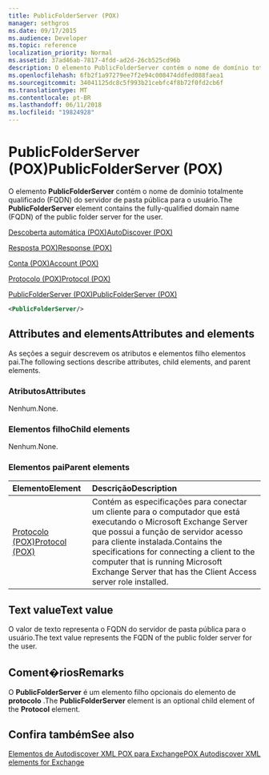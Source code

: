 ```yaml
---
title: PublicFolderServer (POX)
manager: sethgros
ms.date: 09/17/2015
ms.audience: Developer
ms.topic: reference
localization_priority: Normal
ms.assetid: 37ad46ab-7817-4fdd-ad2d-26cb525cd96b
description: O elemento PublicFolderServer contém o nome de domínio totalmente qualificado (FQDN) do servidor de pasta pública para o usuário.
ms.openlocfilehash: 6fb2f1a97279ee7f2e94c008474ddfed088faea1
ms.sourcegitcommit: 34041125dc8c5f993b21cebfc4f8b72f0fd2cb6f
ms.translationtype: MT
ms.contentlocale: pt-BR
ms.lasthandoff: 06/11/2018
ms.locfileid: "19824928"
---
```

# <a name="publicfolderserver-pox"></a><span data-ttu-id="58413-103">PublicFolderServer (POX)</span><span class="sxs-lookup"><span data-stu-id="58413-103">PublicFolderServer (POX)</span></span>

<span data-ttu-id="58413-104">O elemento **PublicFolderServer** contém o nome de domínio totalmente qualificado (FQDN) do servidor de pasta pública para o usuário.</span><span class="sxs-lookup"><span data-stu-id="58413-104">The **PublicFolderServer** element contains the fully-qualified domain name (FQDN) of the public folder server for the user.</span></span> 
  
[<span data-ttu-id="58413-105">Descoberta automática (POX)</span><span class="sxs-lookup"><span data-stu-id="58413-105">AutoDiscover (POX)</span></span>](autodiscover-pox.md)
  
[<span data-ttu-id="58413-106">Resposta POX)</span><span class="sxs-lookup"><span data-stu-id="58413-106">Response (POX)</span></span>](response-pox.md)
  
[<span data-ttu-id="58413-107">Conta (POX)</span><span class="sxs-lookup"><span data-stu-id="58413-107">Account (POX)</span></span>](account-pox.md)
  
[<span data-ttu-id="58413-108">Protocolo (POX)</span><span class="sxs-lookup"><span data-stu-id="58413-108">Protocol (POX)</span></span>](protocol-pox.md)
  
[<span data-ttu-id="58413-109">PublicFolderServer (POX)</span><span class="sxs-lookup"><span data-stu-id="58413-109">PublicFolderServer (POX)</span></span>](publicfolderserver-pox.md)
  
```XML
<PublicFolderServer/>
```

## <a name="attributes-and-elements"></a><span data-ttu-id="58413-110">Attributes and elements</span><span class="sxs-lookup"><span data-stu-id="58413-110">Attributes and elements</span></span>

<span data-ttu-id="58413-111">As seções a seguir descrevem os atributos e elementos filho elementos pai.</span><span class="sxs-lookup"><span data-stu-id="58413-111">The following sections describe attributes, child elements, and parent elements.</span></span>
  
### <a name="attributes"></a><span data-ttu-id="58413-112">Atributos</span><span class="sxs-lookup"><span data-stu-id="58413-112">Attributes</span></span>

<span data-ttu-id="58413-113">Nenhum.</span><span class="sxs-lookup"><span data-stu-id="58413-113">None.</span></span>
  
### <a name="child-elements"></a><span data-ttu-id="58413-114">Elementos filho</span><span class="sxs-lookup"><span data-stu-id="58413-114">Child elements</span></span>

<span data-ttu-id="58413-115">Nenhum.</span><span class="sxs-lookup"><span data-stu-id="58413-115">None.</span></span>
  
### <a name="parent-elements"></a><span data-ttu-id="58413-116">Elementos pai</span><span class="sxs-lookup"><span data-stu-id="58413-116">Parent elements</span></span>

|<span data-ttu-id="58413-117">**Elemento**</span><span class="sxs-lookup"><span data-stu-id="58413-117">**Element**</span></span>|<span data-ttu-id="58413-118">**Descrição**</span><span class="sxs-lookup"><span data-stu-id="58413-118">**Description**</span></span>|
|:-----|:-----|
|[<span data-ttu-id="58413-119">Protocolo (POX)</span><span class="sxs-lookup"><span data-stu-id="58413-119">Protocol (POX)</span></span>](protocol-pox.md) <br/> |<span data-ttu-id="58413-120">Contém as especificações para conectar um cliente para o computador que está executando o Microsoft Exchange Server que possui a função de servidor acesso para cliente instalada.</span><span class="sxs-lookup"><span data-stu-id="58413-120">Contains the specifications for connecting a client to the computer that is running Microsoft Exchange Server that has the Client Access server role installed.</span></span>  <br/> |
   
## <a name="text-value"></a><span data-ttu-id="58413-121">Text value</span><span class="sxs-lookup"><span data-stu-id="58413-121">Text value</span></span>

<span data-ttu-id="58413-122">O valor de texto representa o FQDN do servidor de pasta pública para o usuário.</span><span class="sxs-lookup"><span data-stu-id="58413-122">The text value represents the FQDN of the public folder server for the user.</span></span>
  
## <a name="remarks"></a><span data-ttu-id="58413-123">Coment�rios</span><span class="sxs-lookup"><span data-stu-id="58413-123">Remarks</span></span>

<span data-ttu-id="58413-124">O **PublicFolderServer** é um elemento filho opcionais do elemento de **protocolo** .</span><span class="sxs-lookup"><span data-stu-id="58413-124">The **PublicFolderServer** element is an optional child element of the **Protocol** element.</span></span> 
  
## <a name="see-also"></a><span data-ttu-id="58413-125">Confira também</span><span class="sxs-lookup"><span data-stu-id="58413-125">See also</span></span>



[<span data-ttu-id="58413-126">Elementos de Autodiscover XML POX para Exchange</span><span class="sxs-lookup"><span data-stu-id="58413-126">POX Autodiscover XML elements for Exchange</span></span>](pox-autodiscover-xml-elements-for-exchange.md)


